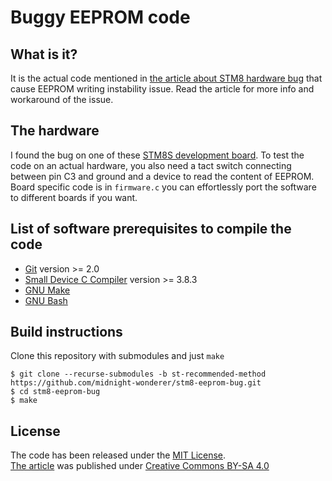 # Buggy EEPROM code

## What is it?

It is the actual code mentioned in [the article about STM8 hardware bug](https://github.com/midnight-wonderer/stm8-eeprom-bug/wiki/STM8-EEPROM-unlocking-bug) that cause EEPROM writing instability issue. Read the article for more info and workaround of the issue.

## The hardware

I found the bug on one of these [STM8S development board](https://web.archive.org/web/20160623002534/https://www.cnx-software.com/2015/01/18/one-dollar-development-board/). To test the code on an actual hardware, you also need a tact switch connecting between pin C3 and ground and a device to read the content of EEPROM.  
Board specific code is in `firmware.c` you can effortlessly port the software to different boards if you want.

## List of software prerequisites to compile the code

* [Git](https://git-scm.com/) version >= 2.0
* [Small Device C Compiler](http://sdcc.sourceforge.net/) version >= 3.8.3
* [GNU Make](https://www.gnu.org/software/make/)
* [GNU Bash](https://www.gnu.org/software/bash/)

## Build instructions

Clone this repository with submodules and just `make`
```
$ git clone --recurse-submodules -b st-recommended-method https://github.com/midnight-wonderer/stm8-eeprom-bug.git
$ cd stm8-eeprom-bug
$ make
```

## License

The code has been released under the [MIT License](https://opensource.org/licenses/MIT).   
[The article](https://github.com/midnight-wonderer/stm8-eeprom-bug/wiki/STM8-EEPROM-unlocking-bug) was published under [Creative Commons BY-SA 4.0]( https://creativecommons.org/licenses/by-sa/4.0/)
